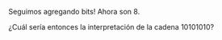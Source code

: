 Seguimos agregando bits! Ahora son 8.

¿Cuál sería entonces la interpretación de la cadena 10101010?